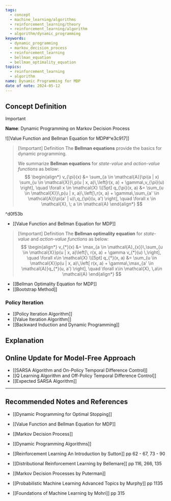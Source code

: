 ```yaml
---
tags:
  - concept
  - machine_learning/algorithms
  - reinforcement_learning/theory
  - reinforcement_learning/algorithm
  - algorithm/dynamic_programming
keywords:
  - dynamic_programming
  - markov_decision_process
  - reinforcement_learning
  - bellman_equation
  - bellman_optimality_equation
topics:
  - reinforcement_learning
  - algorithm
name: Dynamic Programming for MDP
date of note: 2024-05-12
---
```


## Concept Definition

>[!important]
>**Name**: Dynamic Programming on Markov Decision Process

![[Value Function and Bellman Equation for MDP#^e3c917]]


>[!important] Definition
>The **Bellman equations** provide the basics for dynamic programming. 
>
>We summarize **Bellman equations** for *state-value* and *action-value functions* as below:
>$$
>\begin{align*}
>v_{\pi}(x) &= \sum_{a \in \mathcal{A}}\pi(a | x) \sum_{u \in \mathcal{X}}\,p(u | x, a)\,\left[r(x, a) + \gamma\,v_{\pi}(u)  \right], \quad \forall x \in \mathcal{X} \\[5pt]
> q_{\pi}(x, a) &=  \sum_{u \in \mathcal{X}}\,p(u | x, a)\,\left[\,r(x, a) + \gamma\,\sum_{a' \in \mathcal{A}}\pi(a' | u)\,q_{\pi}(u, a')  \right], \quad \forall x \in \mathcal{X}, \; a \in \mathcal{A}
>\end{align*}
>$$

^d0f53b

- [[Value Function and Bellman Equation for MDP]]

>[!important] Definition
 >The **Bellman optimality equation**  for *state-value* and *action-value functions* as below:
>$$
>\begin{align*}
>v_{*}(x) &= \max_{a \in \mathcal{A}_{x}}\,\sum_{u \in \mathcal{X}}p(u | x, a)\left[\, r(x, a) + \gamma v_{*}(u) \,\right], \quad \forall x\in \mathcal{X} \\[5pt]
>q_{*}(x, a) &= \sum_{u \in \mathcal{X}}p(u | x, a)\,\left[ r(x, a) + \gamma\,\max_{a' \in \mathcal{A}}q_{*}(u, a') \right], \quad \forall x\in \mathcal{X}, \,a\in \mathcal{A}
>\end{align*}
>$$

- [[Bellman Optimality Equation for MDP]]
- [[Bootstrap Method]]

### Policy Iteration

- [[Policy Iteration Algorithm]]
- [[Value Iteration Algorithm]]
- [[Backward Induction and Dynamic Programming]]


## Explanation





## Online Update for Model-Free Approach

- [[SARSA Algorithm and On-Policy Temporal Difference Control]]
- [[Q Learning Algorithm and Off-Policy Temporal Difference Control]]
- [[Expected SARSA Algorithm]]





-----------
##  Recommended Notes and References

- [[Dynamic Programming for Optimal Stopping]]
- [[Value Function and Bellman Equation for MDP]]
- [[Markov Decision Process]]
- [[Dynamic Programming Algorithms]]


- [[Reinforcement Learning An Introduction by Sutton]] pp 62 - 67, 73 - 90
- [[Distributional Reinforcement Learning by Bellemare]] pp 116, 266, 135
- [[Markov Decision Processes by Puterman]]
- [[Probabilistic Machine Learning Advanced Topics by Murphy]] pp 1135
- [[Foundations of Machine Learning by Mohri]] pp 315
